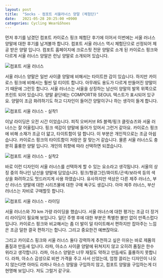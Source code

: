 ```yaml
---
layout: post
title:  "Socks - 컴포트 서울러너스 양말 (체험단)"
date:   2021-05-28 20:25:00 +0900
categories: Cycling Wear&Shoes
---
```

먼저 후기를 남겼던 컴포트 카이로스 핑크 체험단 후기에 이어서 이번에는 서울 러너스 양말에 대한 후기를 남겨볼까 합니다. 컴포트 서울 러너스 역시 체험단으로 선정되어 제공 받은 양말 입니다. 컴포트 홈페이지에 크로스핏 전문 양말로 소개 된 카이로스 핑크와 다르게 서울 러너스 양말은 런닝 양말로 소개되어 있습니다.



![컴포트 서울 러너스](../assets/img/2021-05-28/01-comfort_seoul_runners_open.jpg)



서울 러너스 양말은 일반 사이클 양말에 비해서는 타이트한 감이 있습니다. 하지만 카이로스 핑크에 비해서는 훨씬 덜 티이트 합니다. 아무래도 용도가 다르게 만들어진 양말이기 때문에 그런듯 합니다. 서울 러너스는 서울을 상징하는 남산이 양말의 발목 위쪽으로 프린트 되어 있습니다. 양말 끝단에는 COMPORT와 SEOUL 텍스트가 표시되어 있구요. 양말이 조금 화려하기도 하고 디자인이 들어간 양말이구나 하는 생각이 들게 합니다.



![컴포트 서울 러너스 - 실착1](../assets/img/2021-05-28/02-comfort_seoul_runners_wear.jpg)



이날 라이딩은 오전 시간 이었습니다. 피직 오버커브 R5 블랙/핑크 클릿슈즈와 서울 러너스는 잘 어울립니다. 핑크 색감이 양말에 들어가 있어서 그런거 같아요. 카이로스 핑크에 비해 소재가 조금 더 얇고, 타이트함이 덜 합니다. 이 부분은 개인적으로는 조금 아쉽습니다. 카이로스 핑크의 타이트함이 저랑은 잘 맞는거 같습니다. 물론 서울 러너스도 충분히 훌륭한 양말 입니다. 개인의 취향에 따라 선택하면 되겠습니다.



![컴포트 서울 러너스 - 실착2](../assets/img/2021-05-28/03-comfort_seoul_runners_wear_02.jpg)



바로 이런 디자인이 서울 러너스를 선택하게 할 수 있는 요소라고 생각됩니다. 서울의 상징 중의 하나인 남산을 양말에 담았습니다. 핑크/형광그린/화이트/곤색/보라색 등의 색상을 화려하고도 멋드러지게 사용 하였습니다. 유사하지만 색상은 다른 제주 러너스, 부산 러너스 양말에 대한 시리즈물에 대한 구매 욕구도 생깁니다. 아마 제주 러너스, 부산 러너스는 자비로 구매할듯 합니다.



![컴포트 서울 러너스 - 라이딩](../assets/img/2021-05-28/04-comfort_seoul_runners_riding.jpg)



서울 러너스와 70 km 가량 라이딩을 했습니다. 서울 러너스에 대한 평가는 조금 더 장거리 라이딩이 필요해 보입니다. 일단 주행 후에 대한 부분은 특별한 불만 없이 만족스럽다 입니다. 카이로스 핑크와 비교해서는 좀 더 발이 덜 타이트해서 편하지만 잡아주는 느낌은 조금 덜한 결국 편하기는 합니다. 그리고 중요한건 예쁘잖아요.

그리고 카이로스 핑크와 서울 러너스 둘다 강력하게 추천하고 싶은 이유는 바로 제품의 품질과 만듬새 입니다. 라파, 아소스 사이클 양말에 뒤쳐지지 않고 오히려 품질은 한수 위라고 생각합니다. 라파, 아소스 양말은 너무 재질도 약하고 만듬새도 훌륭하지 못합니다. 라파, 아소스 감성으로 비싼 가격을 주고 사서 신었는데, 엄청 끌리는 디자인이 나오지 않는다면 아마도 라파나 아소스 양말을 구입하지 않고, 컴포트 양말을 구입하는게 더 현명해 보입니다. 저도 그럴거 같구요.

